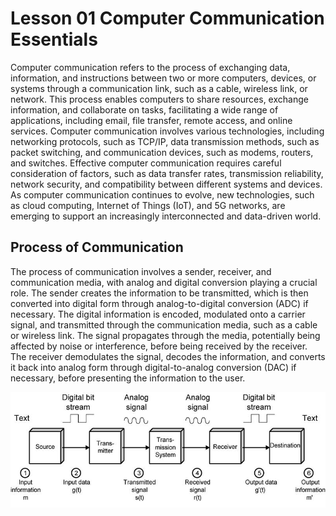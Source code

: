# Lesson 01 Computer Communication Essentials
Computer communication refers to the process of exchanging data, information, and instructions between two or more computers, devices, or systems through a communication link, such as a cable, wireless link, or network. This process enables computers to share resources, exchange information, and collaborate on tasks, facilitating a wide range of applications, including email, file transfer, remote access, and online services. Computer communication involves various technologies, including networking protocols, such as TCP/IP, data transmission methods, such as packet switching, and communication devices, such as modems, routers, and switches. Effective computer communication requires careful consideration of factors, such as data transfer rates, transmission reliability, network security, and compatibility between different systems and devices. As computer communication continues to evolve, new technologies, such as cloud computing, Internet of Things (IoT), and 5G networks, are emerging to support an increasingly interconnected and data-driven world.

## Process of Communication
The process of communication involves a sender, receiver, and communication media, with analog and digital conversion playing a crucial role. The sender creates the information to be transmitted, which is then converted into digital form through analog-to-digital conversion (ADC) if necessary. The digital information is encoded, modulated onto a carrier signal, and transmitted through the communication media, such as a cable or wireless link. The signal propagates through the media, potentially being affected by noise or interference, before being received by the receiver. The receiver demodulates the signal, decodes the information, and converts it back into analog form through digital-to-analog conversion (DAC) if necessary, before presenting the information to the user.

<img src="datacom.jpg" alt="Data Communication process"  >


